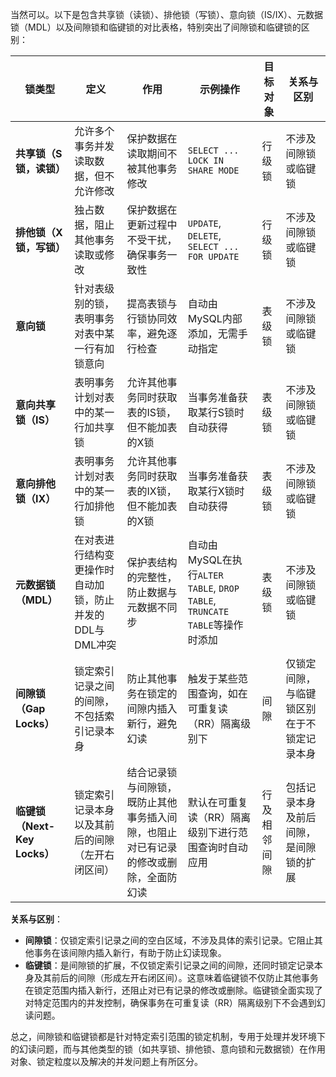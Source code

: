 当然可以。以下是包含共享锁（读锁）、排他锁（写锁）、意向锁（IS/IX）、元数据锁（MDL）以及间隙锁和临键锁的对比表格，特别突出了间隙锁和临键锁的区别：

| 锁类型                       | 定义                                                     | 作用                                                         | 示例操作                                                     | 目标对象     | 关系与区别                                 |
| ---------------------------- | -------------------------------------------------------- | ------------------------------------------------------------ | ------------------------------------------------------------ | ------------ | ------------------------------------------ |
| **共享锁（S锁，读锁）**      | 允许多个事务并发读取数据，但不允许修改                   | 保护数据在读取期间不被其他事务修改                           | `SELECT ... LOCK IN SHARE MODE`                              | 行级锁       | 不涉及间隙锁或临键锁                       |
| **排他锁（X锁，写锁）**      | 独占数据，阻止其他事务读取或修改                         | 保护数据在更新过程中不受干扰，确保事务一致性                 | `UPDATE`, `DELETE`, `SELECT ... FOR UPDATE`                  | 行级锁       | 不涉及间隙锁或临键锁                       |
| **意向锁**                   | 针对表级别的锁，表明事务对表中某一行有加锁意向           | 提高表锁与行锁协同效率，避免逐行检查                         | 自动由MySQL内部添加，无需手动指定                            | 表级锁       | 不涉及间隙锁或临键锁                       |
| **意向共享锁（IS）**         | 表明事务计划对表中的某一行加共享锁                       | 允许其他事务同时获取表的IS锁，但不能加表的X锁                | 当事务准备获取某行S锁时自动获得                              | 表级锁       | 不涉及间隙锁或临键锁                       |
| **意向排他锁（IX）**         | 表明事务计划对表中的某一行加排他锁                       | 允许其他事务同时获取表的IX锁，但不能加表的X锁                | 当事务准备获取某行X锁时自动获得                              | 表级锁       | 不涉及间隙锁或临键锁                       |
| **元数据锁（MDL）**          | 在对表进行结构变更操作时自动加锁，防止并发的DDL与DML冲突 | 保护表结构的完整性，防止数据与元数据不同步                   | 自动由MySQL在执行`ALTER TABLE`, `DROP TABLE`, `TRUNCATE TABLE`等操作时添加 | 表级锁       | 不涉及间隙锁或临键锁                       |
| **间隙锁（Gap Locks）**      | 锁定索引记录之间的间隙，不包括索引记录本身               | 防止其他事务在锁定的间隙内插入新行，避免幻读                 | 触发于某些范围查询，如在可重复读（RR）隔离级别下             | 间隙         | 仅锁定间隙，与临键锁区别在于不锁定记录本身 |
| **临键锁（Next-Key Locks）** | 锁定索引记录本身以及其前后的间隙（左开右闭区间）         | 结合记录锁与间隙锁，既防止其他事务插入间隙，也阻止对已有记录的修改或删除，全面防幻读 | 默认在可重复读（RR）隔离级别下进行范围查询时自动应用         | 行及相邻间隙 | 包括记录本身及前后间隙，是间隙锁的扩展     |

**关系与区别**：
- **间隙锁**：仅锁定索引记录之间的空白区域，不涉及具体的索引记录。它阻止其他事务在该间隙内插入新行，有助于防止幻读现象。
- **临键锁**：是间隙锁的扩展，不仅锁定索引记录之间的间隙，还同时锁定记录本身及其前后的间隙（形成左开右闭区间）。这意味着临键锁不仅防止其他事务在锁定范围内插入新行，还阻止对已有记录的修改或删除。临键锁全面实现了对特定范围内的并发控制，确保事务在可重复读（RR）隔离级别下不会遇到幻读问题。

总之，间隙锁和临键锁都是针对特定索引范围的锁定机制，专用于处理并发环境下的幻读问题，而与其他类型的锁（如共享锁、排他锁、意向锁和元数据锁）在作用对象、锁定粒度以及解决的并发问题上有所区分。